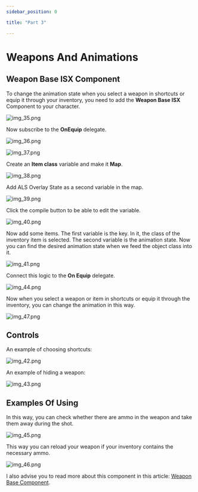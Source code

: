 ```yaml
---
sidebar_position: 0

title: "Part 3"

---
```


# Weapons And Animations

## Weapon Base ISX Component

To change the animation state when you select a weapon in shortcuts or equip it through your inventory, you need to add
the **Weapon Base ISX** Component to your character.

![img_35.png](img%2Fimg_35.png)

Now subscribe to the **OnEquip** delegate.

![img_36.png](img%2Fimg_36.png)

![img_37.png](img%2Fimg_37.png)

Create an **Item class** variable and make it **Map**.

![img_38.png](img%2Fimg_38.png)

Add ALS Overlay State as a second variable in the map.

![img_39.png](img%2Fimg_39.png)

Click the compile button to be able to edit the variable.

![img_40.png](img%2Fimg_40.png)

Now add some items. The first variable is the key. In it, the class of the inventory item is selected. The second
variable is the animation state. Now you can find the desired animation state when we feed the object class into it.

![img_41.png](img%2Fimg_41.png)

Connect this logic to the **On Equip** delegate.

![img_44.png](img%2Fimg_44.png)

Now when you select a weapon or item in shortcuts or equip it through the inventory, you can change the animation in
this way.

![img_47.png](img%2Fimg_47.png)

## Controls

An example of choosing shortcuts:

![img_42.png](img%2Fimg_42.png)

An example of hiding a weapon:

![img_43.png](img%2Fimg_43.png)

## Examples Of Using

In this way, you can check whether there are ammo in the weapon and take them away during the shot.

![img_45.png](img%2Fimg_45.png)

This way you can reload your weapon if your inventory contains the necessary ammo.

![img_46.png](img%2Fimg_46.png)

I also advise you to read more about this component in this article: [Weapon Base Component](..%2FWeaponBase.md).
